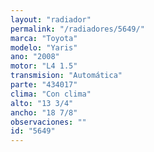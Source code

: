 ```yaml
---
layout: "radiador"
permalink: "/radiadores/5649/"
marca: "Toyota"
modelo: "Yaris"
ano: "2008"
motor: "L4 1.5"
transmision: "Automática"
parte: "434017"
clima: "Con clima"
alto: "13 3/4"
ancho: "18 7/8"
observaciones: ""
id: "5649"
---
```


